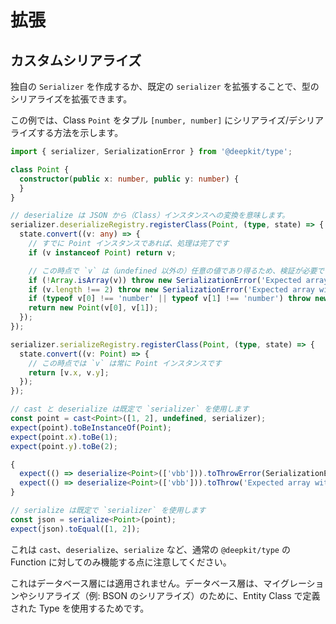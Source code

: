 # 拡張

## カスタムシリアライズ

独自の `Serializer` を作成するか、既定の `serializer` を拡張することで、型のシリアライズを拡張できます。

この例では、Class `Point` をタプル `[number, number]` にシリアライズ/デシリアライズする方法を示します。

```typescript
import { serializer, SerializationError } from '@deepkit/type';

class Point {
  constructor(public x: number, public y: number) {
  }
}

// deserialize は JSON から（Class）インスタンスへの変換を意味します。
serializer.deserializeRegistry.registerClass(Point, (type, state) => {
  state.convert((v: any) => {
    // すでに Point インスタンスであれば、処理は完了です
    if (v instanceof Point) return v;

    // この時点で `v` は（undefined 以外の）任意の値であり得るため、検証が必要です
    if (!Array.isArray(v)) throw new SerializationError('Expected array');
    if (v.length !== 2) throw new SerializationError('Expected array with two elements');
    if (typeof v[0] !== 'number' || typeof v[1] !== 'number') throw new SerializationError('Expected array with two numbers');
    return new Point(v[0], v[1]);
  });
});

serializer.serializeRegistry.registerClass(Point, (type, state) => {
  state.convert((v: Point) => {
    // この時点では `v` は常に Point インスタンスです
    return [v.x, v.y];
  });
});

// cast と deserialize は既定で `serializer` を使用します
const point = cast<Point>([1, 2], undefined, serializer);
expect(point).toBeInstanceOf(Point);
expect(point.x).toBe(1);
expect(point.y).toBe(2);

{
  expect(() => deserialize<Point>(['vbb'])).toThrowError(SerializationError);
  expect(() => deserialize<Point>(['vbb'])).toThrow('Expected array with two elements')
}

// serialize は既定で `serializer` を使用します
const json = serialize<Point>(point);
expect(json).toEqual([1, 2]);
```

これは `cast`、`deserialize`、`serialize` など、通常の `@deepkit/type` の Function に対してのみ機能する点に注意してください。

これはデータベース層には適用されません。データベース層は、マイグレーションやシリアライズ（例: BSON のシリアライズ）のために、Entity Class で定義された Type を使用するためです。